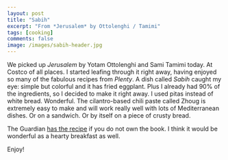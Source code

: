 ```yaml
---
layout: post
title: "Sabih"
excerpt: "From *Jerusalem* by Ottolenghi / Tamimi"
tags: [cooking]
comments: false
image: /images/sabih-header.jpg
---
```


We picked up *Jerusalem* by Yotam Ottolenghi and Sami Tamimi today. At Costco of all places. I started leafing through it right away, having enjoyed so many of the fabulous recipes from *Plenty*. A dish called *Sabih* caught my eye: simple but colorful and it has fried eggplant. Plus I already had 90% of the ingredients, so I decided to make it right away. I used pitas instead of white bread. Wonderful. The cilantro-based chili paste called Zhoug is extremely easy to make and will work really well with lots of Mediterranean dishes. Or on a sandwich. Or by itself on a piece of crusty bread.

The Guardian [has the recipe](https://www.theguardian.com/lifeandstyle/2011/jul/15/yotam-ottolenghi-sabih-recipe) if you do not own the book. I think it would be wonderful as a hearty breakfast as well.

Enjoy!